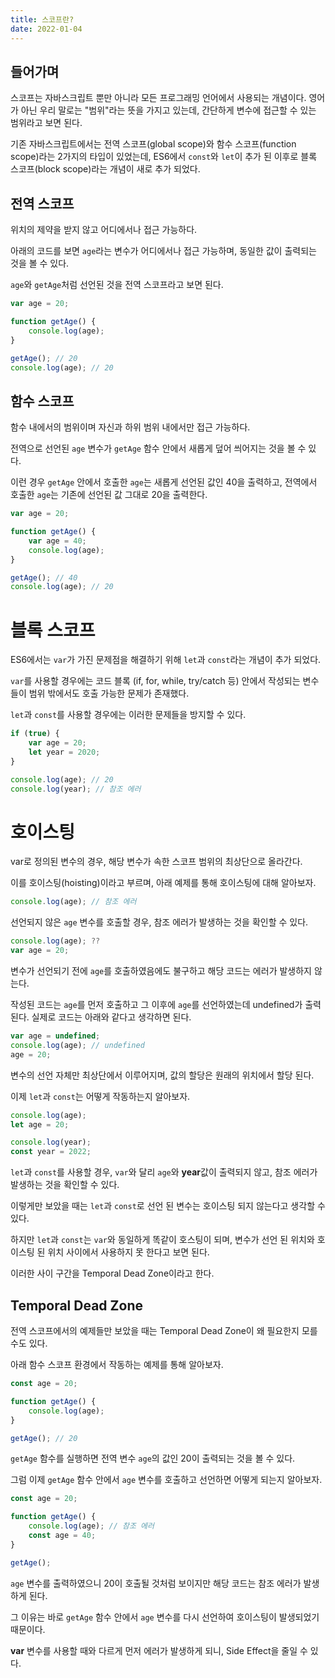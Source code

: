 ```yaml
---
title: 스코프란?
date: 2022-01-04
---
```


## 들어가며

스코프는 자바스크립트 뿐만 아니라 모든 프로그래밍 언어에서 사용되는 개념이다. 영어가 아닌 우리 말로는 "범위"라는 뜻을 가지고 있는데, 간단하게 변수에 접근할 수 있는 범위라고 보면 된다.

기존 자바스크립트에서는 전역 스코프(global scope)와 함수 스코프(function scope)라는 2가지의 타입이 있었는데, ES6에서 `const`와 `let`이 추가 된 이후로 블록 스코프(block scope)라는 개념이 새로 추가 되었다.

## 전역 스코프
위치의 제약을 받지 않고 어디에서나 접근 가능하다.

아래의 코드를 보면 `age`라는 변수가 어디에서나 접근 가능하며, 동일한 값이 출력되는 것을 볼 수 있다.

`age`와 `getAge`처럼 선언된 것을 전역 스코프라고 보면 된다.

```javascript
var age = 20;

function getAge() {
    console.log(age);
}

getAge(); // 20
console.log(age); // 20
```

## 함수 스코프
함수 내에서의 범위이며 자신과 하위 범위 내에서만 접근 가능하다.

전역으로 선언된 `age` 변수가 `getAge` 함수 안에서 새롭게 덮어 씌어지는 것을 볼 수 있다.

이런 경우 `getAge` 안에서 호출한 `age`는 새롭게 선언된 값인 40을 출력하고, 전역에서 호출한 `age`는 기존에 선언된 값 그대로 20을 출력한다.

```javascript
var age = 20;

function getAge() {
    var age = 40;
    console.log(age);
}

getAge(); // 40
console.log(age); // 20
```

# 블록 스코프
ES6에서는 `var`가 가진 문제점을 해결하기 위해 `let`과 `const`라는 개념이 추가 되었다. 

`var`를 사용할 경우에는 코드 블록 (if, for, while, try/catch 등) 안에서 작성되는 변수들이 범위 밖에서도 호출 가능한 문제가 존재했다. 

`let`과 `const`를 사용할 경우에는 이러한 문제들을 방지할 수 있다.

```javascript
if (true) {
    var age = 20;
    let year = 2020;
}

console.log(age); // 20
console.log(year); // 참조 에러
```

# 호이스팅
var로 정의된 변수의 경우, 해당 변수가 속한 스코프 범위의 최상단으로 올라간다. 

이를 호이스팅(hoisting)이라고 부르며, 아래 예제를 통해 호이스팅에 대해 알아보자.

```javascript
console.log(age); // 참조 에러
```

선언되지 않은 `age` 변수를 호출할 경우, 참조 에러가 발생하는 것을 확인할 수 있다.

```javascript
console.log(age); ??
var age = 20;
```

변수가 선언되기 전에 `age`를 호출하였음에도 불구하고 해당 코드는 에러가 발생하지 않는다.

작성된 코드는 `age`를 먼저 호출하고 그 이후에 `age`를 선언하였는데 undefined가 출력 된다.
실제로 코드는 아래와 같다고 생각하면 된다.

```javascript
var age = undefined;
console.log(age); // undefined
age = 20;
```

변수의 선언 자체만 최상단에서 이루어지며, 값의 할당은 원래의 위치에서 할당 된다.

이제 `let`과 `const`는 어떻게 작동하는지 알아보자.

```javascript
console.log(age);
let age = 20;

console.log(year);
const year = 2022;
```

`let`과 `const`를 사용할 경우, `var`와 달리 `age`와 **year**값이 출력되지 않고, 참조 에러가 발생하는 것을 확인할 수 있다.

이렇게만 보았을 때는 `let`과 `const`로 선언 된 변수는 호이스팅 되지 않는다고 생각할 수 있다.

하지만 `let`과 `const`는 `var`와 동일하게 똑같이 호스팅이 되며, 변수가 선언 된 위치와 호이스팅 된 위치 사이에서 사용하지 못 한다고 보면 된다.

이러한 사이 구간을 Temporal Dead Zone이라고 한다.

## Temporal Dead Zone
전역 스코프에서의 예제들만 보았을 때는 Temporal Dead Zone이 왜 필요한지 모를 수도 있다.

아래 함수 스코프 환경에서 작동하는 예제를 통해 알아보자.

```javascript
const age = 20;

function getAge() {
    console.log(age);
}

getAge(); // 20
```

`getAge` 함수를 실행하면 전역 변수 `age`의 값인 20이 출력되는 것을 볼 수 있다.

그럼 이제 `getAge` 함수 안에서 `age` 변수를 호출하고 선언하면 어떻게 되는지 알아보자.

```javascript
const age = 20;

function getAge() {
    console.log(age); // 참조 에러
    const age = 40;
}

getAge();
```

`age` 변수를 출력하였으니 20이 호출될 것처럼 보이지만 해당 코드는 참조 에러가 발생하게 된다.

그 이유는 바로 `getAge` 함수 안에서 `age` 변수를 다시 선언하여 호이스팅이 발생되었기 때문이다.

**var** 변수를 사용할 때와 다르게 먼저 에러가 발생하게 되니, Side Effect을 줄일 수 있다.